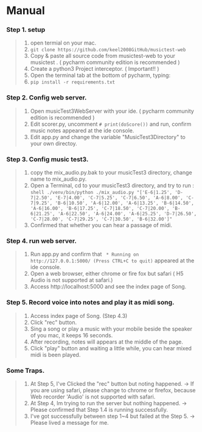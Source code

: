 # Manual
### Step 1. setup
> 1. open termial on your mac.
> 2. ```git clone https://github.com/keel2008GitHub/musictest-web```
> 3. Copy & paste all source code from musictest-web to your musictest . ( pycharm community edition is recommended )
> 4. Create a python3 Project interceptor. ( Important!! )
> 5. Open the terminal tab at the bottom of pycharm, typing:
> 6. ```pip install -r requirements.txt```

### Step 2. Config web server.
> 1. Open musicTest3WebServer with your ide. ( pycharm community edition is recommended )
> 2. Edit scorer.py, uncomment ```# print(doScore())``` and run, confirm music notes appeared at the ide console. 
> 3. Edit app.py and change the variable "MusicTest3Directory" to your own directoy. 

### Step 3. Config music test3.
> 1. copy the mix_audio.py.bak to your musicTest3 directory, change name to mix_audio.py.
> 2. Open a Terminal, cd to your musicTest3 directory, and try to run : ```shell
 ./venv/bin/python ./mix_audio.py "['E-6|1.25', 'D-7|2.50', 'E-7|4.00', 'C-7|5.25', 'C-7|6.50', 'A-6|8.00', 'C-7|9.25', 'B-6|10.50', 'A-6|12.00', 'A-6|13.25', 'B-6|14.50', 'A-6|16.00', 'B-6|17.25', 'C-7|18.50', 'C-7|20.00', 'B-6|21.25', 'A-6|22.50', 'A-6|24.00', 'A-6|25.25', 'D-7|26.50', 'C-7|28.00', 'C-7|29.25', 'C-7|30.50', 'B-6|32.00']"  ```
> 3. Confirmed that whether you can hear a passage of midi.

### Step 4. run web server.
> 1. Run app.py and confirm that ``` * Running on http://127.0.0.1:5000/ (Press CTRL+C to quit)``` appeared at the ide console.
> 2. Open a web browser, either chrome or fire fox but safari ( H5 Audio is not supported at safari.)
> 3. Access http://localhost:5000 and see the index page of Song.

### Step 5. Record voice into notes and play it as midi song.
> 1. Access index page of Song. (Step 4.3)
> 2. Click "rec" button.
> 3. Sing a song or play a music with your mobile beside the speaker of you mac, it keeps 16 seconds.
> 4. After recording, notes will appears at the middle of the page.
> 5. Click "play" button and waiting a little while, you can hear mixed midi is been played.

### Some Traps.
> 1. At Step 5, I've Clicked the "rec" button but noting happened. -> If you are using safari, please change to chrome or firefox, because Web recorder 'Audio' is not supported with safari.
> 2. At Step 4, Im trying to run the server but nothing happened.  -> Please confirmed that Step 1.4 is running successfully.
> 3. I've got successfully between step 1~4 but failed at the Step 5. -> Please lived a message for me.